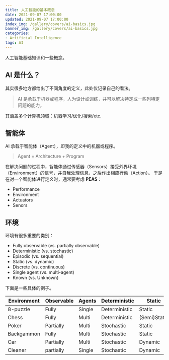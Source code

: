 ```yaml
---
title: 人工智能的基本概念
date: 2021-09-07 17:00:00
updated: 2021-09-07 17:00:00
index_img: /gallery/covers/ai-basics.jpg
banner_img: /gallery/covers/ai-basics.jpg
categories:
- Artificial Intelligence
tags: AI
---
```


人工智能基础知识和一些概念。

<!-- more -->

## AI 是什么？

其实很多地方都给出了不同角度的定义，此处仅记录自己的看法。
> AI 是承载于机器或程序，人为设计或训练，并可以解决特定或一些列特定问题的能力。

其涵盖多个计算机领域：机器学习/优化/搜索/etc.

## 智能体

AI 承载于智能体（Agent），即我的定义中的机器或程序。
> Agent = Architecture + Program

在解决问题的过程中，智能体通过传感器（Sensors）接受外界环境（Environment）的信号，并自我处理信息，之后作出相应行动（Action）。
于是在对一个智能体进行定义时，通常要考虑 **PEAS**：
- Performance
- Environment
- Actuators
- Senors

## 环境

环境有很多重要的类别：
- Fully observable (vs. partially observable)
- Deterministic (vs. stochastic)
- Episodic (vs. sequential)
- Static (vs. dynamic)
- Discrete (vs. continuous)
- Single agent (vs. multi-agent)
- Known (vs. Unknown)

下面是一些具体的例子。

| Environment | Observable | Agents | Deterministic | Static       | Discrete   |
| ----------- | ---------- | ------ | ------------- | ------------ | ---------- |
| 8-puzzle    | Fully      | Single | Deterministic | Static       | Discrete   |
| Chess       | Fully      | Multi  | Deterministic | (Semi)Static | Discrete   |
| Poker       | Partially  | Multi  | Stochastic    | Static       | Discrete   |
| Backgammon  | Fully      | Multi  | Stochastic    | Static       | Discrete   |
| Car         | Partially  | Multi  | Stochastic    | Dynamic      | Continuous |
| Cleaner     | partially  | Single | Stochastic    | Dynamic      | Continuous |




